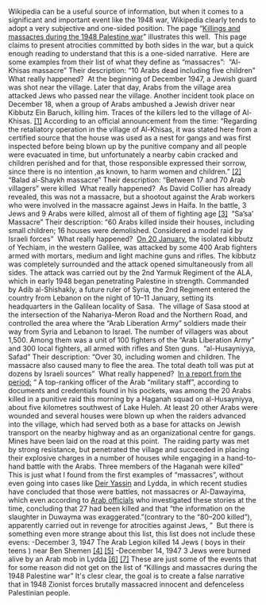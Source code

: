 Wikipedia can be a useful source of information, but when it comes to a significant and important event like the 1948 war, Wikipedia clearly tends to adopt a very subjective and one-sided position.
The page “[Killings and massacres during the 1948 Palestine war](https://en.wikipedia.org/wiki/Killings_and_massacres_during_the_1948_Palestine_war)” illustrates this well.
‎
This page claims to present atrocities committed by both sides in the war, but a quick enough reading to understand that this is a one-sided narrative.
‎
Here are some examples from their list of what they define as “massacres”:
‎
“Al-Khisas massacre”
Their description:
“10 Arabs dead including five children”
‎
What really happened?
‎
At the beginning of December 1947, a Jewish guard was shot near the village. Later that day, Arabs from the village area attacked Jews who passed near the village. Another incident took place on December 18, when a group of Arabs ambushed a Jewish driver near Kibbutz Ein Baruch, killing him. Traces of the killers led to the village of Al-Khisas. [[1]](https://moreshet-map.org.il/step-1/%D7%92%D7%9C%D7%99%D7%9C-%D7%A2%D7%9C%D7%99%D7%95%D7%9F-%D7%91%D7%97%D7%95%D7%93%D7%A9%D7%99-%D7%94%D7%9E%D7%9C%D7%97%D7%9E%D7%94-%D7%94%D7%A8%D7%90%D7%A9%D7%95%D7%A0%D7%99%D7%9D/%D7%97%D7%A1%D7%90%D7%A1-7/)
‎
According to an official announcement from the time:
“Regarding the retaliatory operation in the village of Al-Khisas, it was stated here from a certified source that the house was used as a nest for gangs and was first inspected before being blown up by the punitive company and all people were evacuated in time, but unfortunately a nearby cabin cracked and children perished and for that, those responsible expressed their sorrow, since there is no intention ,as known, to harm women and children.” [[2]](https://www.nli.org.il/en/newspapers/hzh/1947/12/23/01/article/78/?srpos=8&e=-------en-20--1--img-txIN%7CtxTI-%D7%97%D7%A1%D7%90%D7%A1----1947---------1)
‎
“Balad al-Shaykh massacre”
Their description:
“Between 17 and 70 Arab villagers” were killed
‎
What really happened?
‎
As David Collier has already revealed, this was not a massacre, but a shootout against the Arab workers who were involved in the massacre against Jews in Haifa. In the battle, 3 Jews and 9 Arabs were killed, almost all of them of fighting age [[3]](https://david-collier.com/myth-balad-al-shaykh-massacre/)
‎
“Sa’sa’ Massacre”
Their description:
“60 Arabs killed inside their houses, including small children; 16 houses were demolished. Considered a model raid by Israeli forces”
‎
What really happened?
‎
[On 20 January](https://books.google.co.il/books?id=00dTMFWXAOIC&pg=PA37&lpg=PA37&dq=%22+setting+its+headquarters+in+the+Galilean+locality+of+Sasa%22&ots=qPiADwe-nb&sig=ACfU3U2m2hFf2e6Ttl8kkuVQdbzhZTYgpA&hl=iw&sa=X&ved=2ahUKEwjZrfi5jKD4AhUFiv0HHZ8VBHcQ6AF6BAgCEAM#v=onepage&q=%22%20setting%20its%20headquarters%20in%20the%20Galilean%20locality%20of%20Sasa%22&f=false), the isolated kibbutz of Yechiam, in the western Galilee, was attacked by some 400 Arab fighters armed with mortars, medium and light machine guns and rifles. The kibbutz was completely surrounded and the attack opened simultaneously from all sides.
The attack was carried out by the 2nd Yarmuk Regiment of the ALA, which in early 1948 began penetrating Palestine in strength. Commanded by Adib al-Shishakly, a future ruler of Syria, the 2nd Regiment entered the country from Lebanon on the night of 10–11 January, setting its headquarters in the Galilean locality of Sasa.
‎
The village of Sasa stood at the intersection of the Nahariya-Meron Road and the Northern Road, and controlled the area where the “Arab Liberation Army” soldiers made their way from Syria and Lebanon to Israel. The number of villagers was about 1,500. Among them was a unit of 100 fighters of the “Arab Liberation Army” and 300 local fighters, all armed with rifles and Sten guns.
‎
“al-Husayniyya, Safad”
Their description:
“Over 30, including women and children. The massacre also caused many to flee the area. The total death toll was put at dozens by Israeli sources”
‎
What really happened?
‎
[In a report from the period:](https://www.nli.org.il/en/newspapers/pls/1948/03/14/01/article/2/?srpos=1&e=-------en-20--1--img-txIN%7CtxTI-Kafr+Husseiniya+-------------1)
“ A top-ranking officer of the Arab “military staff”, according to documents and credentials found in his pockets, was among the 20 Arabs killed in a punitive raid this morning by a Haganah squad on al-Husayniyya, about five kilometres southwest of Lake Huleh. At least 20 other Arabs were wounded and several houses were blown up when the raiders advanced into the village, which had served both as a base for attacks on Jewish transport on the nearby highway and as an organizational centre for gangs. Mines have been laid on the road at this point.
‎
The raiding party was met by strong resistance, but penetrated the village and succeeded in placing their explosive charges in a number of houses while engaging in a hand-to-hand battle with the Arabs. Three members of the Haganah were killed”
‎
This is just what I found from the first examples of “massacres”, without even going into cases like [Deir Yassin](https://arguments.projectherzl.com/defensive-arguments.html?argument=Deir-Yassin-was-not-a-massacre) and Lydda, in which recent studies have concluded that those were battles, not massacres or Al-Dawayima, which even according to [Arab officials](https://www.academia.edu/34827513/Palestine_1948) who investigated these stories at the time, concluding that 27 had been killed and that “the information on the slaughter in Duwayma was exaggerated.”(contrary to the “80–200 killed”), apparently carried out in revenge for atrocities against Jews, ”
‎
But there is something even more strange about this list, this list does not include these evens:
-December 3, 1947
The Arab Legion killed 14 Jews ( boys in their teens ) near Ben Shemen [[4]](https://cojs.org/december-14-1947-arab-legion-attack-jews-and-british-soldiers/) [[5]](https://cojs.org/december-14-1947-arab-legion-under-british-lieutenant-general-john-glubb/)
-December 14, 1947
3 Jews were burned alive by an Arab mob in Lydda [[6]](https://cojs.org/december-14-1947-arab-legion-under-british-lieutenant-general-john-glubb/) [[7]](https://cojs.org/category/returning-and-redemption/introduction-returning-and-redemption/arab-murder-mayhem-massacre/page/38/)
‎
These are just some of the events that for some reason did not get on the list of “Killings and massacres during the 1948 Palestine war”
It's clesr clear, the goal is to create a false narrative that in 1948 Zionist forces brutally massacred innocent and defenceless Palestinian people.